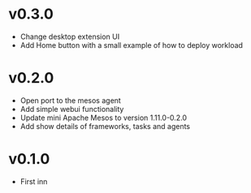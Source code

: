 # v0.3.0

- Change desktop extension UI
- Add Home button with a small example of how to deploy workload

# v0.2.0

- Open port to the mesos agent
- Add simple webui functionality
- Update mini Apache Mesos to version 1.11.0-0.2.0
- Add show details of frameworks, tasks and agents

# v0.1.0

- First inn
